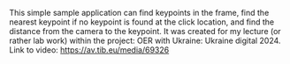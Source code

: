This simple sample application can find keypoints in the frame, find the nearest keypoint if no keypoint is found at the click location, and find the distance from the camera to the keypoint.
It was created for my lecture (or rather lab work) within the project: OER with Ukraine: Ukraine digital 2024.
Link to video:
https://av.tib.eu/media/69326
